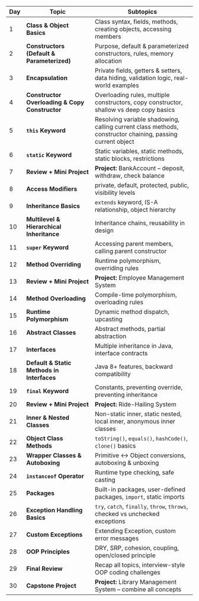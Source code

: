 | Day | Topic                                          | Subtopics                                                                                                 |
| --- | ---------------------------------------------- | --------------------------------------------------------------------------------------------------------- |
| 1   | **Class & Object Basics**                      | Class syntax, fields, methods, creating objects, accessing members                                        |
| 2   | **Constructors (Default & Parameterized)**     | Purpose, default & parameterized constructors, rules, memory allocation                                   |
| 3   | **Encapsulation**                              | Private fields, getters & setters, data hiding, validation logic, real-world examples                     |
| 4   | **Constructor Overloading & Copy Constructor** | Overloading rules, multiple constructors, copy constructor, shallow vs deep copy basics                   |
| 5   | **`this` Keyword**                             | Resolving variable shadowing, calling current class methods, constructor chaining, passing current object |
| 6   | **`static` Keyword**                           | Static variables, static methods, static blocks, restrictions                                             |
| 7   | **Review + Mini Project**                      | **Project:** BankAccount – deposit, withdraw, check balance                                               |
| 8   | **Access Modifiers**                           | private, default, protected, public, visibility levels                                                    |
| 9   | **Inheritance Basics**                         | `extends` keyword, IS-A relationship, object hierarchy                                                    |
| 10  | **Multilevel & Hierarchical Inheritance**      | Inheritance chains, reusability in design                                                                 |
| 11  | **`super` Keyword**                            | Accessing parent members, calling parent constructor                                                      |
| 12  | **Method Overriding**                          | Runtime polymorphism, overriding rules                                                                    |
| 13  | **Review + Mini Project**                      | **Project:** Employee Management System                                                                   |
| 14  | **Method Overloading**                         | Compile-time polymorphism, overloading rules                                                              |
| 15  | **Runtime Polymorphism**                       | Dynamic method dispatch, upcasting                                                                        |
| 16  | **Abstract Classes**                           | Abstract methods, partial abstraction                                                                     |
| 17  | **Interfaces**                                 | Multiple inheritance in Java, interface contracts                                                         |
| 18  | **Default & Static Methods in Interfaces**     | Java 8+ features, backward compatibility                                                                  |
| 19  | **`final` Keyword**                            | Constants, preventing override, preventing inheritance                                                    |
| 20  | **Review + Mini Project**                      | **Project:** Ride-Hailing System                                                                          |
| 21  | **Inner & Nested Classes**                     | Non-static inner, static nested, local inner, anonymous inner classes                                     |
| 22  | **Object Class Methods**                       | `toString()`, `equals()`, `hashCode()`, `clone()` basics                                                  |
| 23  | **Wrapper Classes & Autoboxing**               | Primitive ↔ Object conversions, autoboxing & unboxing                                                     |
| 24  | **`instanceof` Operator**                      | Runtime type checking, safe casting                                                                       |
| 25  | **Packages**                                   | Built-in packages, user-defined packages, `import`, static imports                                        |
| 26  | **Exception Handling Basics**                  | `try`, `catch`, `finally`, `throw`, `throws`, checked vs unchecked exceptions                             |
| 27  | **Custom Exceptions**                          | Extending Exception, custom error messages                                                                |
| 28  | **OOP Principles**                             | DRY, SRP, cohesion, coupling, open/closed principle                                                       |
| 29  | **Final Review**                               | Recap all topics, interview-style OOP coding challenges                                                   |
| 30  | **Capstone Project**                           | **Project:** Library Management System – combine all concepts                                             |
